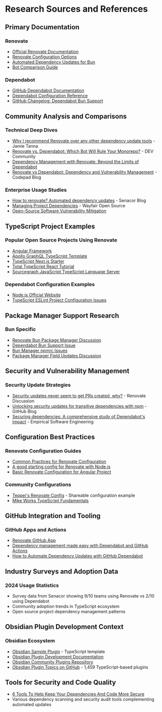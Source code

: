 # Research Sources and References

## Primary Documentation

### Renovate
- [Official Renovate Documentation](https://docs.renovatebot.com/)
- [Renovate Configuration Options](https://docs.renovatebot.com/configuration-options/)  
- [Automated Dependency Updates for Bun](https://docs.renovatebot.com/modules/manager/bun/)
- [Bot Comparison Guide](https://docs.renovatebot.com/bot-comparison/)

### Dependabot
- [GitHub Dependabot Documentation](https://docs.github.com/en/code-security/dependabot)
- [Dependabot Configuration Reference](https://docs.github.com/en/code-security/dependabot/dependabot-version-updates/configuration-options-for-the-dependabot.yml-file)
- [GitHub Changelog: Dependabot Bun Support](https://github.blog/changelog/2025-02-13-dependabot-version-updates-now-support-the-bun-package-manager-ga/)

## Community Analysis and Comparisons

### Technical Deep Dives
- [Why I recommend Renovate over any other dependency update tools](https://www.jvt.me/posts/2024/04/12/use-renovate/) - Jamie Tanna
- [Renovate vs. Dependabot: Which Bot Will Rule Your Monorepo?](https://dev.to/alex_aslam/renovate-vs-dependabot-which-bot-will-rule-your-monorepo-4431) - DEV Community
- [Dependency Management with Renovate: Beyond the Limits of Dependabot](https://opstree.com/blog/2024/03/12/dependency-management-with-renovate-beyond-the-limits-of-dependabot/)
- [Renovate vs Dependabot: Dependency and Vulnerability Management](https://codepad.co/blog/renovate-vs-dependabot-dependency-and-vulnerability-management/) - Codepad Blog

### Enterprise Usage Studies
- [How to renovate? Automated dependency updates](https://senacor.blog/how-to-renovate-why-and-how-you-should-use-automated-dependency-updates-in-your-software-projects/) - Senacor Blog
- [Managing Project Dependencies](https://wayfair.github.io/docs/managing-dependencies/) - Wayfair Open Source
- [Open-Source Software Vulnerability Mitigation](https://senacor.blog/open-source-software-vulnerability-mitigation-through-automated-dependency-management/)

## TypeScript Project Examples

### Popular Open Source Projects Using Renovate
- [Angular Framework](https://github.com/angular/angular/blob/main/renovate.json)
- [Apollo GraphQL TypeScript Template](https://github.com/apollographql/typescript-repo-template/blob/main/renovate.json5)
- [TypeScript Next.js Starter](https://github.com/jpedroschmitz/typescript-nextjs-starter/blob/main/renovate.json)
- [Total TypeScript React Tutorial](https://github.com/total-typescript/react-typescript-tutorial/blob/main/renovate.json)
- [Sourcegraph JavaScript TypeScript Language Server](https://github.com/sourcegraph/javascript-typescript-langserver/blob/master/renovate.json)

### Dependabot Configuration Examples
- [Node.js Official Website](https://github.com/nodejs/nodejs.org/blob/main/.github/dependabot.yml)
- [TypeScript ESLint Project Configuration Issues](https://github.com/typescript-eslint/typescript-eslint/issues/11454)

## Package Manager Support Research

### Bun Specific
- [Renovate Bun Package Manager Discussion](https://github.com/renovatebot/renovate/discussions/24511)
- [Dependabot Bun Support Issue](https://github.com/dependabot/dependabot-core/issues/6528)
- [Bun Manager npmrc Issues](https://github.com/renovatebot/renovate/issues/30926)
- [Package Manager Field Updates Discussion](https://github.com/renovatebot/renovate/discussions/25704)

## Security and Vulnerability Management

### Security Update Strategies
- [Security updates never seem to get PRs created, why?](https://github.com/renovatebot/renovate/discussions/14289) - Renovate Discussion
- [Unlocking security updates for transitive dependencies with npm](https://github.blog/security/supply-chain-security/unlocking-security-updates-for-transitive-dependencies-with-npm/) - GitHub Blog
- [Securing dependencies: A comprehensive study of Dependabot's impact](https://link.springer.com/article/10.1007/s10664-025-10638-w) - Empirical Software Engineering

## Configuration Best Practices

### Renovate Configuration Guides  
- [Common Practices for Renovate Configuration](https://docs.mend.io/wsk/common-practices-for-renovate-configuration/)
- [A good starting config for Renovate with Node.js](https://www.darraghoriordan.com/2023/08/06/renovate-nodeje-project-starter/)
- [Basic Renovate Configuration for Angular Project](https://stackoverflow.com/questions/78173514/basic-renovate-configuration-for-angular-project)

### Community Configurations
- [Teppei's Renovate Config](https://github.com/teppeis/renovate-config) - Shareable configuration example
- [Mike Works TypeScript Fundamentals](https://github.com/mike-works/typescript-fundamentals/blob/master/renovate.json)

## GitHub Integration and Tooling

### GitHub Apps and Actions
- [Renovate GitHub App](https://github.com/apps/renovate)
- [Dependency management made easy with Dependabot and GitHub Actions](https://duncanlew.medium.com/dependency-management-made-easy-with-denpendabot-and-github-actions-2f0039a63600)
- [How to Automate Dependency Updates with GitHub Dependabot](https://www.velir.com/ideas/2022/11/28/how-to-automate-dependency-updates-with-github-dependabot)

## Industry Surveys and Adoption Data

### 2024 Usage Statistics
- Survey data from Senacor showing 9/10 teams using Renovate vs 2/10 using Dependabot
- Community adoption trends in TypeScript ecosystem
- Open source project dependency management patterns

## Obsidian Plugin Development Context

### Obsidian Ecosystem
- [Obsidian Sample Plugin](https://github.com/obsidianmd/obsidian-sample-plugin) - TypeScript template
- [Obsidian Plugin Development Documentation](https://docs.obsidian.md/Plugins/Getting+started/Build+a+plugin)
- [Obsidian Community Plugins Repository](https://github.com/obsidianmd/obsidian-releases)
- [Obsidian Plugin Topics on GitHub](https://github.com/topics/obsidian-plugin) - 1,459 TypeScript-based plugins

## Tools for Security and Code Quality
- [6 Tools To Help Keep Your Dependencies And Code More Secure](https://dev.to/schalkneethling/6-tools-to-help-keep-your-dependencies-and-code-more-secure-13mi)
- Various dependency scanning and security audit tools complementing automated updates